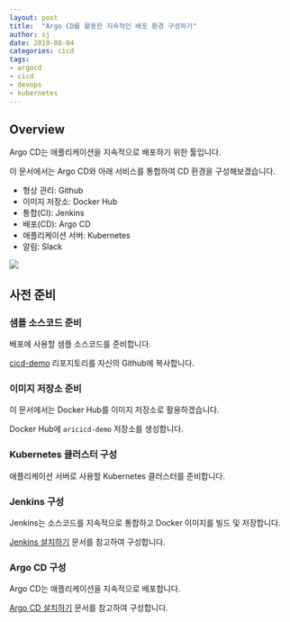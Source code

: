 ```yaml
---
layout: post
title:  "Argo CD를 활용한 지속적인 배포 환경 구성하기"
author: sj
date: 2019-08-04
categories: cicd
tags:
- argocd
- cicd
- devops
- kubernetes
---
```


## Overview

Argo CD는 애플리케이션을 지속적으로 배포하기 위한 툴입니다.

이 문서에서는 Argo CD와 아래 서비스를 통합하여 CD 환경을 구성해보겠습니다.

- 형상 관리: Github
- 이미지 저장소: Docker Hub
- 통합(CI): Jenkins
- 배포(CD): Argo CD
- 애플리케이션 서버: Kubernetes
- 알림: Slack

![](/blog/assets/images/cloud/circleci/circleci_architecture.png)

## 사전 준비

### 샘플 소스코드 준비

배포에 사용할 샘플 소스코드를 준비합니다. 

[cicd-demo]() 리포지토리를 자신의 Github에 복사합니다.

### 이미지 저장소 준비

이 문서에서는 Docker Hub를 이미지 저장소로 활용하겠습니다.

Docker Hub에 `aricicd-demo` 저장소를 생성합니다.

### Kubernetes 클러스터 구성

애플리케이션 서버로 사용할 Kubernetes 클러스터를 준비합니다.

### Jenkins 구성

Jenkins는 소스코드를 지속적으로 통합하고 Docker 이미지를 빌드 및 저장합니다.

[Jenkins 설치하기](/blog/cicd/2018/05/26/installing-jenkins.html) 문서를 참고하여 구성합니다.

### Argo CD 구성

Argo CD는 애플리케이션을 지속적으로 배포합니다.

[Argo CD 설치하기](/blog/cicd/2019/08/04/installing-argocd.html) 문서를 참고하여 구성합니다.